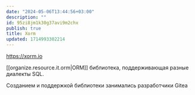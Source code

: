 ```yaml
---
date: "2024-05-06T13:44:56+03:00"
description: ""
id: 95zi8jm1k30g37avi9m2chx
publish: true
title: Xorm
updated: 1714993302214
---
```

<https://xorm.io> 

[[organize.resource.it.orm|ORM]] библиотека, поддерживающая разные диалекты SQL.

Созданием и поддержкой библиотеки занимались разработчики Gitea